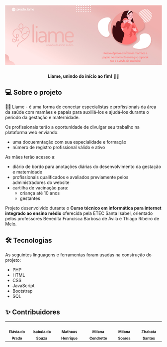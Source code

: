 <h1 align="center">
    <img alt="Liame" title="#Liame" src="assets/img/banner.jpg" />
</h1>

<h4 align="center"> 
	Liame, unindo do início ao fim! 🤱🏼
</h4>

## 💻 Sobre o projeto

👶🏼 Liame - é uma forma de conectar especialistas e profissionais da área da saúde com mamães e papais para auxiliá-los e ajudá-los durante o período da gestação e maternidade.

Os profissionais terão a oportunidade de divulgar seu trabalho na plataforma web enviando:
- uma docuemntação com sua especialidade e formação
- número de registro profissional válido e ativo

As mães terão acesso a:
- diário de bordo para anotações diárias do desenvolvimento da gestação e maternidade
- profissionais qualificados e avaliados previamente pelos administradores do website
- cartilha de vacinação para:
    - criança até 10 anos
    - gestantes

Projeto desenvolvido durante o **Curso técnico em informática para internet integrado ao ensino médio** oferecida pela ETEC Santa Isabel, orientado pelos professores Benedita Francisca Barbosa de Ávila e Thiago Ribeiro de Melo.


## 🛠 Tecnologias

As seguintes linguagens e ferramentas foram usadas na construção do projeto:

- PHP
- HTML
- CSS
- JavaScript
- Bootstrap
- SQL



## ✨ Contribuidores

<table>
    <tr>
        <td align="center"><a href="https://github.com/flavia-lopes"><img src="https://avatars.githubusercontent.com/u/87912392?v=4?s=100" width="100px;" alt=""/><br /><sub><b>Flávia do Prado</b></sub></a></td>
        <td align="center"><a href="https://github.com/Isabela-souza-rodrigues"><img src="https://avatars.githubusercontent.com/u/85584237?v=4?s=100" width="100px;" alt=""/><br /><sub><b>Isabela de Souza</b></sub></a></td>
        <td align="center"><a href="https://www.linkedin.com/in/matheus-de-sousa/"><img src="https://avatars.githubusercontent.com/u/88354244?v=4?s=100" width="100px;" alt=""/><br /><sub><b>Matheus Henrique</b></sub></a></td>
        <td align="center"><a href="https://www.linkedin.com/in/milena-cendrette-ferreira-b4a548216/"><img src="https://avatars.githubusercontent.com/u/88352849?v=4?s=100" width="100px;" alt=""/><br /><sub><b>Milena Cendrette</b></sub></a></td>
        <td align="center"><a href="https://www.linkedin.com/in/mlnsoares/"><img src="https://avatars.githubusercontent.com/u/80491740?v=4?s=100" width="100px;" alt=""/><br /><sub><b>Milena Soares</b></sub></a></td>
        <td align="center"><a href="https://github.com/thabatasantss"><img src="https://avatars.githubusercontent.com/u/88562273?v=4?s=100" width="100px;" alt=""/><br /><sub><b>Thabata Santos</b></sub></a></td>
    </tr>
</table>
